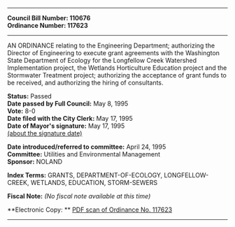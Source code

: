 * * * * *  
  
**Council Bill Number: [](#h0)[](#h2)110676**   
**Ordinance Number: 117623**  
  
* * * * *  
  
AN ORDINANCE relating to the Engineering Department; authorizing the Director of Engineering to execute grant agreements with the Washington State Department of Ecology for the Longfellow Creek Watershed Implementation project, the Wetlands Horticulture Education project and the Stormwater Treatment project; authorizing the acceptance of grant funds to be received, and authorizing the hiring of consultants.  
  
**Status:** Passed   
**Date passed by Full Council:** May 8, 1995   
**Vote:** 8-0   
**Date filed with the City Clerk:** May 17, 1995   
**Date of Mayor's signature:** May 17, 1995   
[(about the signature date)](/~public/approvaldate.htm)   
  
  
**Date introduced/referred to committee:** April 24, 1995   
**Committee:** Utilities and Environmental Management   
**Sponsor:** NOLAND   
  
**Index Terms:** GRANTS, DEPARTMENT-OF-ECOLOGY, LONGFELLOW-CREEK, WETLANDS, EDUCATION, STORM-SEWERS  
  
**Fiscal Note:** *(No fiscal note available at this time)*  
  
**Electronic Copy: ** [PDF scan of Ordinance No. 117623](/~archives/Ordinances/Ord_117623.pdf)  
  
* * * * *  
